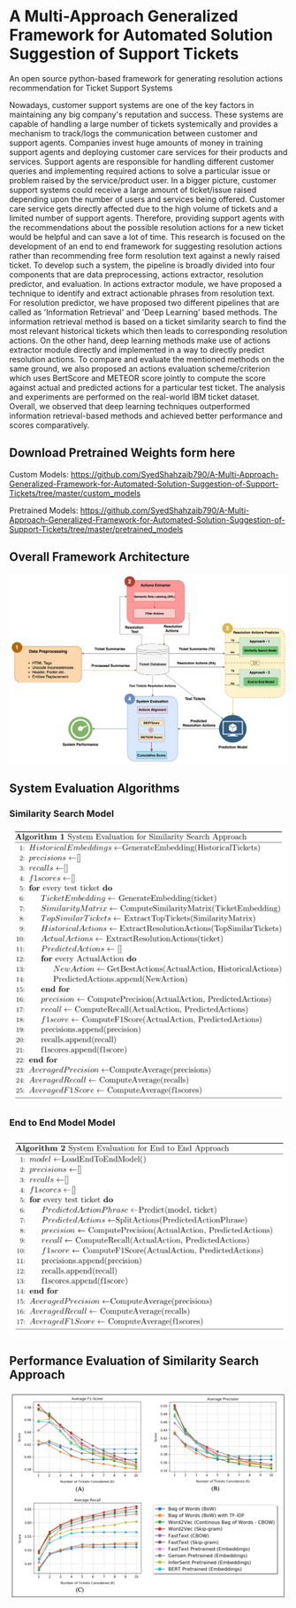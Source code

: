 # A Multi-Approach Generalized Framework for Automated Solution Suggestion of Support Tickets
An open source python-based framework for generating resolution actions recommendation for Ticket Support Systems

Nowadays, customer support systems are one of the key factors in maintaining any big company's reputation and success. These systems are capable of handling a large number of tickets systemically and provides a mechanism to track/logs the communication between customer and support agents. Companies invest huge amounts of money in training support agents and deploying customer care services for their products and services. Support agents are responsible for handling different customer queries and implementing required actions to solve a particular issue or problem raised by the service/product user. In a bigger picture, customer support systems could receive a large amount of ticket/issue raised depending upon the number of users and services being offered. Customer care service gets directly affected due to the high volume of tickets and a limited number of support agents. Therefore, providing support agents with the recommendations about the possible resolution actions for a new ticket would be helpful and can save a lot of time. This research is focused on the development of an end to end framework for suggesting resolution actions rather than recommending free form resolution text against a newly raised ticket. To develop such a system, the pipeline is broadly divided into four components that are data preprocessing, actions extractor, resolution predictor, and evaluation. In actions extractor module, we have proposed a technique to identify and extract actionable phrases from resolution text. For resolution predictor, we have proposed two different pipelines that are called as 'Information Retrieval' and 'Deep Learning' based methods. The information retrieval method is based on a ticket similarity search to find the most relevant historical tickets which then leads to corresponding resolution actions. On the other hand, deep learning methods make use of actions extractor module directly and implemented in a way to directly predict resolution actions. To compare and evaluate the mentioned methods on the same ground, we also proposed an actions evaluation scheme/criterion which uses BertScore and METEOR score jointly to compute the score against actual and predicted actions for a particular test ticket. The analysis and experiments are performed on the real-world IBM ticket dataset. Overall, we observed that deep learning techniques outperformed information retrieval-based methods and achieved better performance and scores comparatively.

## Download Pretrained Weights form here
Custom Models: https://github.com/SyedShahzaib790/A-Multi-Approach-Generalized-Framework-for-Automated-Solution-Suggestion-of-Support-Tickets/tree/master/custom_models

Pretrained Models: https://github.com/SyedShahzaib790/A-Multi-Approach-Generalized-Framework-for-Automated-Solution-Suggestion-of-Support-Tickets/tree/master/pretrained_models

## Overall Framework Architecture
![Framework Architecture](https://raw.githubusercontent.com/SyedShahzaib790/A-Multi-Approach-Generalized-Framework-for-Automated-Solution-Suggestion-of-Support-Tickets/master/Framework%20Architecure_2%20(1).jpg)

## System Evaluation Algorithms

### Similarity Search Model
![Similarity Search Approach](https://raw.githubusercontent.com/SyedShahzaib790/A-Multi-Approach-Generalized-Framework-for-Automated-Solution-Suggestion-of-Support-Tickets/master/Algo1.png)

### End to End Model Model
![End-to-End Approach](https://raw.githubusercontent.com/SyedShahzaib790/A-Multi-Approach-Generalized-Framework-for-Automated-Solution-Suggestion-of-Support-Tickets/master/Algo2.png)

## Performance Evaluation of Similarity Search Approach
![Performance of SS](https://raw.githubusercontent.com/SyedShahzaib790/A-Multi-Approach-Generalized-Framework-for-Automated-Solution-Suggestion-of-Support-Tickets/master/Similarity-Search%20Performance%20Evaluation.png)


